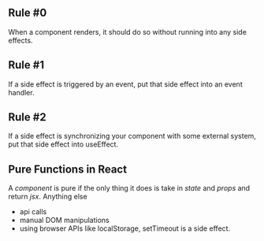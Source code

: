 ## Rule #0
When a component renders, it should do so without running into any side effects.

## Rule #1
If a side effect is triggered by an event, put that side effect into an event handler.

## Rule #2
If a side effect is synchronizing your component with some external system, put that side effect into useEffect.

## Pure Functions in React
A _component_ is pure if the only thing it does is take in _state_ and _props_ and return _jsx_.  Anything else
- api calls
- manual DOM manipulations
- using browser APIs like localStorage, setTimeout
is a side effect.